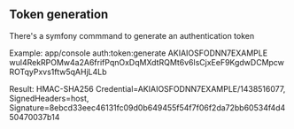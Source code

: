 ## Token generation

There's a symfony commmand to generate an authentication token

Example:
app/console auth:token:generate AKIAIOSFODNN7EXAMPLE wul4RekRPOMw4a2A6frifPqnOxDqMXdtRQMt6v6lsCjxEeF9KgdwDCMpcwROTqyPxvs1ftw5qAHjL4Lb

Result:
HMAC-SHA256 Credential=AKIAIOSFODNN7EXAMPLE/1438516077, SignedHeaders=host, Signature=8ebcd33eec46131fc09d0b649455f54f7f06f2da72bb60534f4d450470037b14